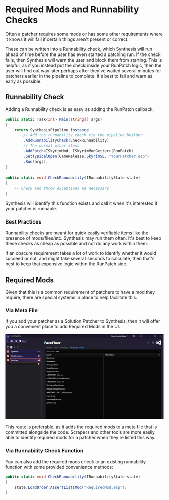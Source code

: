 # Required Mods and Runnability Checks

Often a patcher requires some mods or has some other requirements where it knows it will fail if certain things aren't present or correct.

These can be written into a Runnability check, which Synthesis will run ahead of time before the user has even started a patching run.  If the check fails, then Synthesis will warn the user and block them from starting.   This is helpful, as if you instead put the check inside your RunPatch logic, then the user will find out way later perhaps after they've waited several minutes for patchers earlier in the pipeline to complete.  It's best to fail and warn as early as possible.

## Runnability Check

Adding a Runnability check is as easy as adding the RunPatch callback.

```cs
public static Task<int> Main(string[] args)
{
    return SynthesisPipeline.Instance
        // Add the runnability check via the pipeline builder
        .AddRunnabilityCheck(CheckRunnability)
        // The normal other items
        .AddPatch<ISkyrimMod, ISkyrimModGetter>(RunPatch)
        .SetTypicalOpen(GameRelease.SkyrimSE, "YourPatcher.esp")
        .Run(args);
}

public static void CheckRunnability(IRunnabilityState state)
{
    // Check and throw exceptions as necessary
}
```

Synthesis will identify this function exists and call it when it's interested if your patcher is runnable.

### Best Practices
Runnability checks are meant for quick easily verifiable items like the presence of mods/files/etc. 
Synthesis may run them often.  It's best to keep these checks as cheap as possible and not do any work within them.

If an obscure requirement takes a lot of work to identify whether it would succeed or not, and might take several seconds to calculate, then that's best to keep that expensive logic within the RunPatch side.

## Required Mods
Given that this is a common requirement of patchers to have a mod they require, there are special systems in place to help facilitate this.

### Via Meta File
If you add your patcher as a Solution Patcher to Synthesis, then it will offer you a convenient place to add Required Mods in the UI.

![Patcher Meta File](../images/patcher-meta-file.png)

This route is preferable, as it adds the required mods to a meta file that is committed alongside the code.  Scrapers and other tools are more easily able to identify required mods for a patcher when they're listed this way.

### Via Runnability Check Function
You can also add the required mods check to an existing runnability function with some provided convenience methods:
```cs
public static void CheckRunnability(IRunnabilityState state)
{
    state.LoadOrder.AssertListsMod("RequiredMod.esp");
}
```
